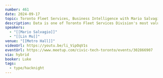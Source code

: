 ```yaml
---
number: 461
date: 2024-09-17
topic: Toronto Fleet Services, Business Intelligence with Mario Salvagio & Lin Mu
description: Data is one of Toronto Fleet Services Division's most valuable assets. Through their operations dashboards and scorecards, the division harnesses trends and insights, demonstrating the impact of incorporating business intelligence (BI) into their ongoing organizational strategy. This approach highlights the growing role data plays in driving informed decisions and optimizing fleet operations.
speakers:
  - "[[Mario Salvagio]]"
  - "[[Lin Mu]]"
venue: "[[Metro Hall]]"
videoUrl: https://youtu.be/li_VipOqV1s
eventUrl: https://www.meetup.com/civic-tech-toronto/events/302866907
via: hybrid
booker: Luke
tags:
  - type/hacknight
---
```

